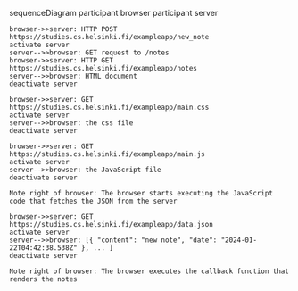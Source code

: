 sequenceDiagram
participant browser
participant server

    browser->>server: HTTP POST https://studies.cs.helsinki.fi/exampleapp/new_note
    activate server
    server-->>browser: GET request to /notes
    browser->>server: HTTP GET https://studies.cs.helsinki.fi/exampleapp/notes
    server-->>browser: HTML document
    deactivate server

    browser->>server: GET https://studies.cs.helsinki.fi/exampleapp/main.css
    activate server
    server-->>browser: the css file
    deactivate server

    browser->>server: GET https://studies.cs.helsinki.fi/exampleapp/main.js
    activate server
    server-->>browser: the JavaScript file
    deactivate server

    Note right of browser: The browser starts executing the JavaScript code that fetches the JSON from the server

    browser->>server: GET https://studies.cs.helsinki.fi/exampleapp/data.json
    activate server
    server-->>browser: [{ "content": "new note", "date": "2024-01-22T04:42:38.538Z" }, ... ]
    deactivate server

    Note right of browser: The browser executes the callback function that renders the notes
